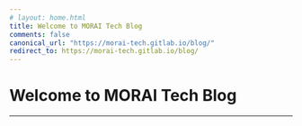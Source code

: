 ```yaml
---
# layout: home.html
title: Welcome to MORAI Tech Blog
comments: false
canonical_url: "https://morai-tech.gitlab.io/blog/"
redirect_to: https://morai-tech.gitlab.io/blog/
---
```


# Welcome to MORAI Tech Blog

---

<br>

